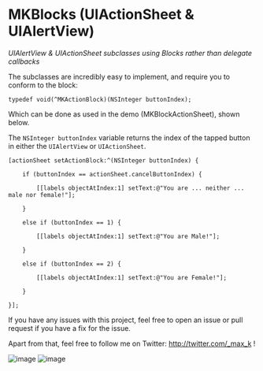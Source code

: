 MKBlocks (UIActionSheet & UIAlertView)
=====================================
*UIAlertView &amp; UIActionSheet subclasses using Blocks rather than delegate callbacks*

The subclasses are incredibly easy to implement, and require you to conform to the block:

`typedef void(^MKActionBlock)(NSInteger buttonIndex);`


Which can be done as used in the demo (MKBlockActionSheet), shown below. 

The `NSInteger buttonIndex` variable returns the index of the tapped button in either the `UIAlertView` or `UIActionSheet`.

    [actionSheet setActionBlock:^(NSInteger buttonIndex) {
       
        if (buttonIndex == actionSheet.cancelButtonIndex) {
            
            [[labels objectAtIndex:1] setText:@"You are ... neither ... male nor female!"];
            
        }
        
        else if (buttonIndex == 1) {
            
            [[labels objectAtIndex:1] setText:@"You are Male!"];
            
        }
        
        else if (buttonIndex == 2) {
            
            [[labels objectAtIndex:1] setText:@"You are Female!"];
            
        }
        
    }];
    
    
If you have any issues with this project, feel free to open an issue or pull request if you have a fix for the issue.

Apart from that, feel free to follow me on Twitter: http://twitter.com/_max_k !


![image](http://maxk.me/images/mkblocks-1.png)     ![image](http://maxk.me/images/mkblocks-2.png)


